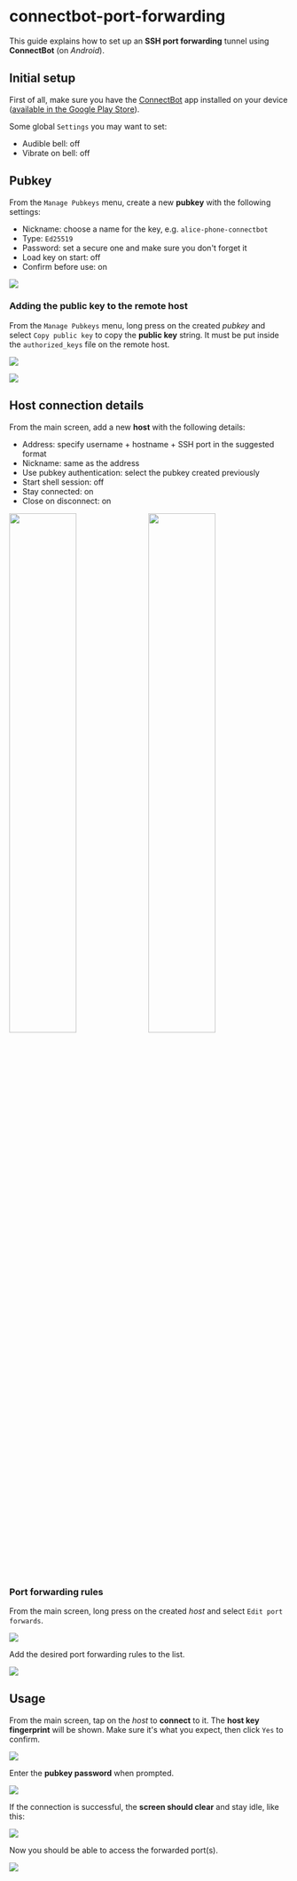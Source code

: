 # connectbot-port-forwarding

This guide explains how to set up an **SSH port forwarding** tunnel using **ConnectBot** (on _Android_).

## Initial setup

First of all, make sure you have the [ConnectBot](https://connectbot.org/) app installed on your device ([available in the Google Play Store](https://play.google.com/store/apps/details?id=org.connectbot)).

Some global `Settings` you may want to set:

- Audible bell: off
- Vibrate on bell: off

## Pubkey

From the `Manage Pubkeys` menu, create a new **pubkey** with the following settings:

- Nickname: choose a name for the key, e.g. `alice-phone-connectbot`
- Type: `Ed25519`
- Password: set a secure one and make sure you don't forget it
- Load key on start: off
- Confirm before use: on

![](img/screen01-pubkey-details.png)

### Adding the public key to the remote host

From the `Manage Pubkeys` menu, long press on the created _pubkey_ and select `Copy public key` to copy the **public key** string. It must be put inside the `authorized_keys` file on the remote host.

![](img/screen02-pubkey-copy.png)

![](img/screen03-authorized-keys.png)

## Host connection details

From the main screen, add a new **host** with the following details:

- Address: specify username + hostname + SSH port in the suggested format
- Nickname: same as the address
- Use pubkey authentication: select the pubkey created previously
- Start shell session: off
- Stay connected: on
- Close on disconnect: on

<img src="img/screen04-host.png" width="49%" />
<img src="img/screen05-host.png" width="49%" />

### Port forwarding rules

From the main screen, long press on the created _host_ and select `Edit port forwards`.

![](img/screen06-portfwd-edit.png)

Add the desired port forwarding rules to the list.

![](img/screen07-portfwd-details.png)

## Usage

From the main screen, tap on the _host_ to **connect** to it. The **host key fingerprint** will be shown. Make sure it's what you expect, then click `Yes` to confirm.

![](img/screen08-connecting.png)

Enter the **pubkey password** when prompted.

![](img/screen09-password.png)

If the connection is successful, the **screen should clear** and stay idle, like this:

![](img/screen10-connected.png)

Now you should be able to access the forwarded port(s).

![](img/screen11-nginx.png)
